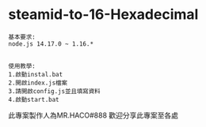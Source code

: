 # steamid-to-16-Hexadecimal
 
```
基本要求:
node.js 14.17.0 ~ 1.16.*


使用教學:
1.啟動instal.bat
2.開啟index.js檔案
3.請開啟config.js並且填寫資料
4.啟動start.bat
```
此專案製作人為MR.HACO#888
歡迎分享此專案至各處